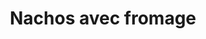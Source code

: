 ---
title: "Nachos avec fromage"
description: "+$3.00 - <strong>Ajoutez des légumes</strong>: poivrons verts, oignons rouges, tomates et olives vertes<br>
+$5.00 - <strong>Ajouter du poulet frais ou du bœuf haché</strong>"
price_s: ""
price_l: "11"
weight: "4"
---
